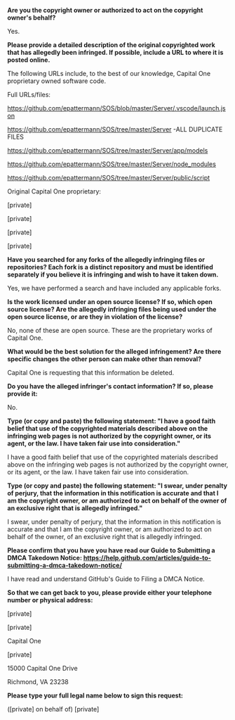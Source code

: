 **Are you the copyright owner or authorized to act on the copyright owner's behalf?**


Yes.


**Please provide a detailed description of the original copyrighted work that has allegedly been infringed. If possible, include a URL to where it is posted online.**


The following URLs include, to the best of our knowledge, Capital One proprietary owned software code. 


Full URLs/files:


https://github.com/epattermann/SOS/blob/master/Server/.vscode/launch.json

https://github.com/epattermann/SOS/tree/master/Server -ALL DUPLICATE FILES

https://github.com/epattermann/SOS/tree/master/Server/app/models 

https://github.com/epattermann/SOS/tree/master/Server/node_modules

https://github.com/epattermann/SOS/tree/master/Server/public/script


Original Capital One proprietary: 


[private]

[private]

[private]

[private]


**Have you searched for any forks of the allegedly infringing files or repositories? Each fork is a distinct repository and must be identified separately if you believe it is infringing and wish to have it taken down.**


Yes, we have performed a search and have included any applicable forks.  


**Is the work licensed under an open source license? If so, which open source license? Are the allegedly infringing files being used under the open source license, or are they in violation of the license?**


No, none of these are open source.  These are the proprietary works of Capital One.


**What would be the best solution for the alleged infringement? Are there specific changes the other person can make other than removal?**


Capital One is requesting that this information be deleted. 


**Do you have the alleged infringer's contact information? If so, please provide it:**


No.


**Type (or copy and paste) the following statement: "I have a good faith belief that use of the copyrighted materials described above on the infringing web pages is not authorized by the copyright owner, or its agent, or the law. I have taken fair use into consideration."**


I have a good faith belief that use of the copyrighted materials described above on the infringing web pages is not authorized by the copyright owner, or its agent, or the law. I have taken fair use into consideration.


**Type (or copy and paste) the following statement: "I swear, under penalty of perjury, that the information in this notification is accurate and that I am the copyright owner, or am authorized to act on behalf of the owner of an exclusive right that is allegedly infringed."**


I swear, under penalty of perjury, that the information in this notification is accurate and that I am the copyright owner, or am authorized to act on behalf of the owner, of an exclusive right that is allegedly infringed.


**Please confirm that you have you have read our Guide to Submitting a DMCA Takedown Notice: https://help.github.com/articles/guide-to-submitting-a-dmca-takedown-notice/**


I have read and understand GitHub's Guide to Filing a DMCA Notice.


**So that we can get back to you, please provide either your telephone number or physical address:**


[private]

[private]

Capital One

[private]

15000 Capital One Drive

Richmond, VA 23238



**Please type your full legal name below to sign this request:**


([private] on behalf of) [private]
